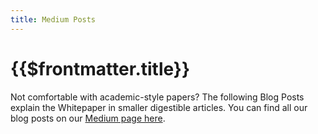 ```yaml
---
title: Medium Posts
---
```


# {{$frontmatter.title}}

Not comfortable with academic-style papers? The following Blog Posts explain the Whitepaper in smaller digestible articles. You can find all our blog posts on our [Medium page here](https://medium.com/api3).

<medium-whitepaper />
